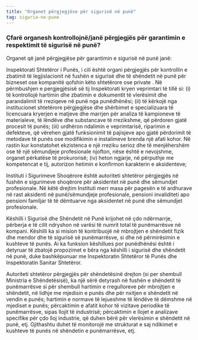 ```yaml
---
title: "Organet përgjegjëse për sigurinë në punë"
tag: siguria-ne-pune
---
```


### Çfarë organesh kontrollojnë/janë përgjegjës për garantimin e respektimit të sigurisë në punë?


Organet që janë përgjegjëse për garantimin e sigurisë në punë janë: 

Inspektorati Shtetëror i Punës, i cili është organi përgjegjës për kontrollin e zbatimit të legjislacionit në fushën e sigurisë dhe të shëndetit në punë për bizneset ose kompanitë qofshin këto shtetërore ose private . Në përmbushjen e pergjegjësisë së tij Inspektorati kryen veprimtari të tillë si: (i) të kontrollojë hartimin dhe zbatimin e dokumentit të vlerësimit dhe parandalimit të rreziqeve në punë nga punëdhënësi; (ii) të kërkojë nga institucionet shtetërore përgjegjëse dhe shërbimet e specializuara të licencuara kryerjen e matjeve dhe marrjen për analiza të kampioneve të materialeve, të lëndëve dhe substancave të rrezikshme, që përdoren gjatë procesit të punës; (iii) urdhëron ndalimin e veprimtarisë, riparimin e defekteve, që vërehen gjatë funksionimit të pajisjeve apo gjatë përdorimit të metodave të punës ose modifikimin e instalimeve brenda një afati kohor. Në rastin kur konstatohet ekzistenca e një rreziku serioz dhe të menjëhershëm ose të një sëmundjeje profesionale njofton, nëse është e nevojshme, organet përkatëse të prokurorisë; (iv) heton ngjarje, në përputhje me kompetencat e tij, autorizon hetimin e konfirmon karakterin e aksidenteve;

Instituti i Sigurimeve Shoqërore është autoriteti shtetëror përgjegjës në fushën e sigurimeve shoqërore për aksidentet në punë dhe sëmundjet profesionale. Në këtë drejtim Instituti merr masa për pagesën e të ardhurave në rast aksidenti në punë/sëmundjeje profesionale, pensioni invaliditeti apo pensioni familjar të të dëmtuarve nga aksidentet në punë dhe sëmundjet profesionale.

Këshilli i Sigurisë dhe Shëndetit në Punë krijohet në çdo ndërmarrje, përberja e të cilit ndryshon në varësi të numrit total të punëmarrësve në kompani. Këshilli ka si mision të kontribuojë në mbrojtjen e shëndetit fizik dhe mendor dhe të sigurisë së punëmarrësve, si dhe në përmirësimin e kushteve të punës. Ai ka funksion këshillues por punëdhënësi është i detyruar të zbatojë propozimet e bëra nga këshilli i sigurisë dhe shëndetit në punë, duke bashkëpunuar me Inspektoratin Shtetëror të Punës dhe Inspektoratin Sanitar Shtetëror.

Autoriteti shtetëror përgjegjës për shëndetësinë drejton (si per shembull Ministria e Shëndetësisë), ka një sërë detyrash në fushën e shëndetit të punëmarrësve si për shembull hartimin e rregulloreve për mbrojtjen e shëndetit, në lidhje me mjedisin e punës dhe për nxitjen e shëndetit në vendin e punës; hartimin e normave të lejueshme të lëndëve të dëmshme në mjediset e punës; përcaktimin e afatit kohor të vizitave periodike të punëmarrësve, sipas llojit të industrisë; përcaktimin e llojet e analizave specifike për çdo lloj industrie, që duhen bërë për vlerësimin e shëndetit në punë, etj. Gjithashtu duhet të monitorojë me strukturat e saj ndikimet e kushteve të punës në shëndetin e 
punëmarrësve, etj.



